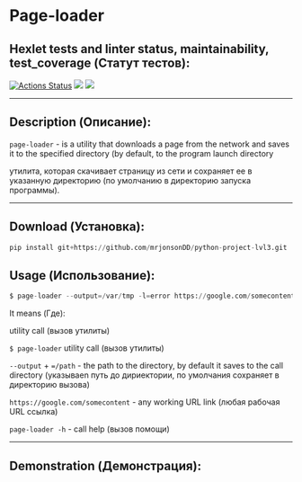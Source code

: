 # **Page-loader**
## Hexlet tests and linter status, maintainability, test_coverage (Статут тестов):
[![Actions Status](https://github.com/mrjonsonDD/python-project-lvl3/workflows/hexlet-check/badge.svg)](https://github.com/mrjonsonDD/python-project-lvl3/actions)
<a href="https://codeclimate.com/github/mrjonsonDD/python-project-lvl3/maintainability"><img src="https://api.codeclimate.com/v1/badges/1ee8f6a0a0e65690720c/maintainability" /></a>
<a href="https://codeclimate.com/github/mrjonsonDD/python-project-lvl3/test_coverage"><img src="https://api.codeclimate.com/v1/badges/1ee8f6a0a0e65690720c/test_coverage" /></a>

<hr />

## Description (Описание):
`page-loader` - is a utility that downloads a page from the network and saves it to the specified directory (by default, to the program launch directory

 утилита, которая скачивает страницу из сети и сохраняет ее в указанную директорию (по умолчанию в директорию запуска программы).

<hr />

## Download (Установка):
```python
pip install git+https://github.com/mrjonsonDD/python-project-lvl3.git
```
## Usage (Использование):
```python
$ page-loader --output=/var/tmp -l=error https://google.com/somecontent
```
It means (Где):

utility call (вызов утилиты)


`$ page-loader` utility call (вызов утилиты)

`--output` + `=/path` - the path to the directory, by default it saves to the call directory (указываеn путь до дириектории, по умолчания сохраняет в директорию вызова)

`https://google.com/somecontent` - any working URL link (любая рабочая URL ссылка)

`page-loader -h` - call help (вызов помощи)

<hr />

## Demonstration (Демонстрация):

